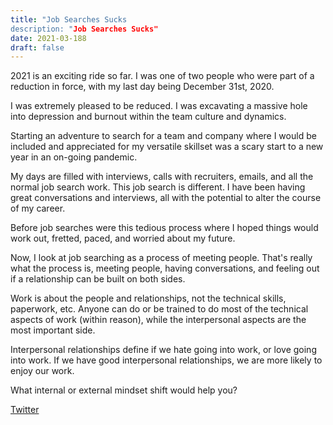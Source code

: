 ```yaml
---
title: "Job Searches Sucks
description: "Job Searches Sucks"
date: 2021-03-188
draft: false
---
```


2021 is an exciting ride so far. I was one of two people who were part of a reduction in force, with my last day being December 31st, 2020.  

I was extremely pleased to be reduced. I was excavating a massive hole into depression and burnout within the team culture and dynamics.  

Starting an adventure to search for a team and company where I would be included and appreciated for my versatile skillset was a scary start to a new year in an on-going pandemic.  

My days are filled with interviews, calls with recruiters, emails, and all the normal job search work. This job search is different. I have been having great conversations and interviews, all with the potential to alter the course of my career.  

Before job searches were this tedious process where I hoped things would work out, fretted, paced, and worried about my future.  

Now, I look at job searching as a process of meeting people. That's really what the process is, meeting people, having conversations, and feeling out if a relationship can be built on both sides.  

Work is about the people and relationships, not the technical skills, paperwork, etc. Anyone can do or be trained to do most of the technical aspects of work (within reason), while the interpersonal aspects are the most important side.  

Interpersonal relationships define if we hate going into work, or love going into work. If we have good interpersonal relationships, we are more likely to enjoy our work.  

What internal or external mindset shift would help you?  

[Twitter](https://twitter.com/hippiebikeracer/status/1372710776314679298?s=20)